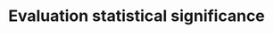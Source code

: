 ---
title: 'Evaluation statistical significance'
field: 'is.evaluation.significance'
slug: 'is-evaluation-significance'
comment: 'Select from control list'
required: False
vocabulary: 'vocabulary.txt'
module: 'Impact'
cluster: 'Impact'
policy: 'Controlled value. Single select from control list.'
layout: 'home'
---